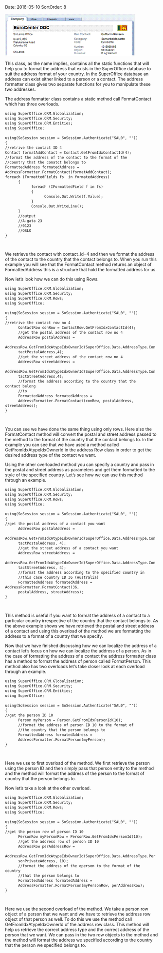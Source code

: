Date: 2016-05-10
SortOrder: 8

<img src="../Localization%20in%20NetServer_files/image001.gif" id="Picture 1" width="427" height="137" />

This class, as the name implies, contains all the static functions that will help you to format the address that exists in the SuperOffice database to suit the address format of your country. In the SuperOffice database an address can exist either linked to a person or a contact. The address formatter class gives two separate functions for you to manipulate these two addresses.

The address formatter class contains a static method call FormatContact which has three overloads.

```
using SuperOffice.CRM.Globalization;
using SuperOffice.CRM.Security;
using SuperOffice.CRM.Entities;
using SuperOffice;
 
using(SoSession session = SoSession.Authenticate("SAL0", ""))
{
//retrive the contact ID 4
Contact formatAddContact = Contact.GetFromIdxContactId(4);
//format the address of the contact to the format of the
//country that the conatct belongs to
FormattedAddress formatedAddress =
AddressFormatter.FormatContact(formatAddContact);
foreach (FormattedFields fs  in formatedAddress)
      {
            foreach (IFormattedField f in fs)
            {
                  Console.Out.Write(f.Value);
            }
            Console.Out.WriteLine();
      }
      //output
      //A-gata 23
      //0123
      //OSLO
}
```

 

We retrieve the contact with contact\_id=4 and then we format the address of the contact to the country that the contact belongs to. When you run this example you will see that the FormatContact method returns an object of FormattedAddress this is a structure that hold the formatted address for us. 

Now let’s look how we can do this using Rows. 

```
using SuperOffice.CRM.Globalization;
using SuperOffice.CRM.Security;
using SuperOffice.CRM.Rows;
using SuperOffice;
 
using(SoSession session = SoSession.Authenticate("SAL0", ""))
{
//retrive the contact row no 4
      ContactRow conRow = ContactRow.GetFromIdxContactId(4);
      //get the postal address of the contact row no 4
      AddressRow postalAddress =
     
AddressRow.GetFromIdxAtypeIdxOwnerId(SuperOffice.Data.AddressType.Con
      tactPostalAddress,4);
      //get the street address of the contact row no 4
      AddressRow streetAddress =
     
AddressRow.GetFromIdxAtypeIdxOwnerId(SuperOffice.Data.AddressType.Con
      tactStreetAddress,4);
      //format the address according to the country that the
contact belong
      //to
      FormattedAddress formatedAddress =
      AddressFormatter.FormatContact(conRow, postalAddress,
streetAddress);
}
```

 

You can see we have done the same thing using only rows. Here also the FormatContact method will convert the postal and street address passed to the method to the format of the country that the contact belongs to. In the example you can see that we have used a method called GetFromIdxAtypeIdxOwnerId in the address Row class in order to get the desired address type of the contact we want. 

Using the other overloaded method you can specify a country and pass in the postal and street address as parameters and get them formatted to the style of the specified country. Let’s see how we can use this method through an example.

```
using SuperOffice.CRM.Globalization;
using SuperOffice.CRM.Security;
using SuperOffice.CRM.Rows;
using SuperOffice;
 
using(SoSession session = SoSession.Authenticate("SAL0", ""))
{
//get the postal address of a contact you want
      AddressRow postalAddress =
     
AddressRow.GetFromIdxAtypeIdxOwnerId(SuperOffice.Data.AddressType.Con
      tactPostalAddress, 4);
      //get the street address of a contact you want
      AddressRow streetAddress =
     
AddressRow.GetFromIdxAtypeIdxOwnerId(SuperOffice.Data.AddressType.Con
      tactStreetAddress, 4);
      //format the address according to the specified country in
      //this case country ID 36 (Australia)
      FormattedAddress formatedAddress =
AddressFormatter.FormatContact(36,
      postalAddress, streetAddress);     
}
```

 

This method is useful if you want to format the address of a contact to a particular country irrespective of the country that the contact belongs to. As the above example shows we have retrieved the postal and street address of a contact and using this overload of the method we are formatting the address to a format of a country that we specify.

Now that we have finished discussing how we can localize the address of a contact let’s focus on how we can localize the address of a person. As in the case of formatting the address of a contact the address formatter class has a method to format the address of person called FormatPerson. This method also has two overloads let’s take closer look at each overload through an example.

```
using SuperOffice.CRM.Globalization;
using SuperOffice.CRM.Security;
using SuperOffice.CRM.Entities;
using SuperOffice;
 
using(SoSession session = SoSession.Authenticate("SAL0", ""))
{
//get the person ID 10
      Person myPerson = Person.GetFromIdxPersonId(10);
      //format the address of person ID 10 to the format of
      //the country that the person belongs to
      FormattedAddress formatedAddress =
      AddressFormatter.FormatPerson(myPerson);
}
```

 

Here we use to first overload of the method. We first retrieve the person using the person ID and then simply pass that person entity to the method and the method will format the address of the person to the format of country that the person belongs to.

Now let’s take a look at the other overload.

```
using SuperOffice.CRM.Globalization;
using SuperOffice.CRM.Security;
using SuperOffice.CRM.Rows;
using SuperOffice;
 
using(SoSession session = SoSession.Authenticate("SAL0", ""))
{
//get the person row of person ID 10
      PersonRow myPersonRow = PersonRow.GetFromIdxPersonId(10);
      //get the address row of person ID 10
      AddressRow perAddressRow =
     
AddressRow.GetFromIdxAtypeIdxOwnerId(SuperOffice.Data.AddressType.Per
      sonPrivateAddress, 10);
      //format the address of the operson to the format of the
country
      //that the person belongs to
      FormattedAddress formatedAddress = 
      AddressFormatter.FormatPerson(myPersonRow, perAddressRow);
}
```

 

Here we use the second overload of the method. We take a person row object of a person that we want and we have to retrieve the address row object of that person as well. To do this we use the method call GetFromIdxAtypeIdxOwnerId of the address row class. This method will help us retrieve the correct address type and the correct address of the person that we want. We can pass in the two row objects to the method and the method will format the address we specified according to the country that the person we specified belongs to.

 
